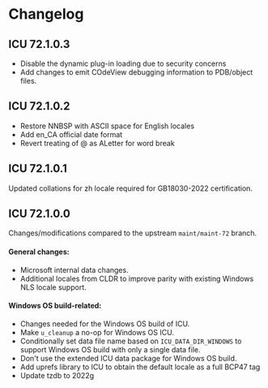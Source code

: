 # Changelog
## ICU 72.1.0.3

- Disable the dynamic plug-in loading due to security concerns
- Add changes to emit COdeView debugging information to PDB/object files.

## ICU 72.1.0.2

- Restore NNBSP with ASCII space for English locales
- Add en_CA official date format
- Revert treating of @ as ALetter for word break

## ICU 72.1.0.1

Updated collations for zh locale required for GB18030-2022 certification.

## ICU 72.1.0.0

Changes/modifications compared to the upstream `maint/maint-72` branch.

#### General changes:
- Microsoft internal data changes.
- Additional locales from CLDR to improve parity with existing Windows NLS locale support.

#### Windows OS build-related:
- Changes needed for the Windows OS build of ICU.
- Make `u_cleanup` a no-op for Windows OS ICU.
- Conditionally set data file name based on `ICU_DATA_DIR_WINDOWS` to support Windows OS build with only a single data file.
- Don't use the extended ICU data package for Windows OS build.
- Add uprefs library to ICU to obtain the default locale as a full BCP47 tag
- Update tzdb to 2022g